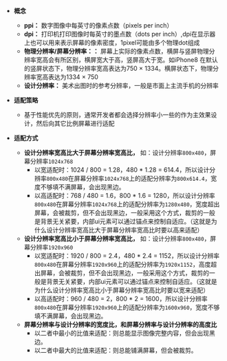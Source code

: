- **概念**
  - **ppi：** 数字图像中每英寸的像素点数（pixels per inch）
  - **dpi：** 打印机打印图像时每英寸的墨点数（dots per inch）,dpi在显示器上也可以用来表示屏幕的像素密度，1pixel可能由多个物理dot组成
  - **物理分辨率/屏幕分辨率：：** 屏幕上实际的像素点数，横屏与竖屏物理分辨率宽高会有所区别，横屏宽大于高，竖屏高大于宽。如iPhone8 在默认的竖屏状态下，物理分辨率宽高表达为750 × 1334。横屏状态下，物理分辨率宽高表达为1334 × 750
  - **设计分辨率：** 美术出图时的参考分辨率，一般是市面上主流手机的分辨率

- **适配策略**
  - 基于性能优先的原则，通常开发者都会选择分辨率小一些的作为主效果设计，然后向其它比例屏幕进行适配

- **适配方式**
  - **设计分辨率宽高比大于屏幕分辨率宽高比，** 如：设计分辨率`800x480`，屏幕分辨率`1024x768`
    - 以宽适配时：1024 / 800 = 1.28，480 * 1.28 = 614.4，所以设计分辨率`800x480`在屏幕分辨率`1024x768`上的适配分辨率为`800x614.4`，宽度不够填不满屏幕，会出现黑边。
    - 以高适配时：768 / 480 = 1.6，800 * 1.6 = 1280，所以设计分辨率`800x480`在屏幕分辨率`1024x768`上的适配分辨率为`1280x480`，宽度超出屏幕，会被裁剪，但不会出现黑边，一般采用这个方式，裁剪的一般是背景无关紧要，内部ui元素可以通过锚点来控制自适应。（这就是为什么设计分辨率宽高比大于屏幕分辨率宽高比时要以高来适配）
  - **设计分辨率宽高比小于屏幕分辨率宽高比，** 如：设计分辨率`800x480`，屏幕分辨率`1920x960`
    - 以宽适配时：1920 / 800 = 2.4，480 * 2.4 = 1152，所以设计分辨率`800x480`在屏幕分辨率`1920x960`上的适配分辨率为`1920x1152`，高度超出屏幕，会被裁剪，但不会出现黑边，一般采用这个方式，裁剪的一般是背景无关紧要，内部ui元素可以通过锚点来控制自适应。（这就是为什么设计分辨率宽高比小于屏幕分辨率宽高比时要以宽来适配）
    - 以高适配时：960 / 480 = 2，800 * 2 = 1600，所以设计分辨率`800x480`在屏幕分辨率`1920x960`上的适配分辨率为`1600x960`，宽度不够填不满屏幕，会出现黑边。
  - **屏幕分辨率与设计分辨率的宽度比，和屏幕分辨率与设计分辨率的高度比**
    - 以二者中最小的比值来适配：则总能显示图像完整内容，但会出现黑边。
    - 以二者中最大的比值来适配：则总能铺满屏幕，但会被裁剪。